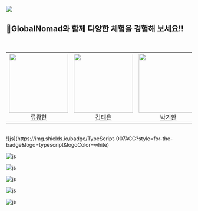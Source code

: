 <img src="https://capsule-render.vercel.app/api?type=waving&color=gradient&height=250&section=header&text=GlobalNomad%20Team17&fontSize=50&fontAlignY=40" />

## 🛵GlobalNomad와 함께 다양한 체험을 경험해 보세요!!

<br/>

<table>
    <tr>
    <td height="160px" align="center"><a href="https://github.com/RyuGwangHyeon"><img src="https://avatars.githubusercontent.com/u/155417957?v=4" width="160px"/><br/>류광현</a></td> 
    <td height="160px" align="center"><a href="https://github.com/KimTaeEun1632"><img src="https://avatars.githubusercontent.com/u/155213331?v=4" width="160px"/><br/>김태은</a></td> 
    <td height="160px" align="center"><a href="https://github.com/rlghks1490"><img src="https://avatars.githubusercontent.com/u/82919729?v=4" width="160px"/><br/>박기환</a></td> 
    <td height="160px" align="center"><a href="https://github.com/jinah-dev"><img src="https://avatars.githubusercontent.com/u/155082326?v=4" width="160px"/><br/>김진아</a></td>
  </tr>
</table>

<br/>
![js](https://img.shields.io/badge/TypeScript-007ACC?style=for-the-badge&logo=typescript&logoColor=white)

![js](https://img.shields.io/badge/React-20232A?style=for-the-badge&logo=react&logoColor=61DAFB)

![js](https://img.shields.io/badge/Next.js-000?logo=nextdotjs&logoColor=fff&style=for-the-badge)

![js](https://img.shields.io/badge/prettier-1A2C34?style=for-the-badge&logo=prettier&logoColor=F7BA3E)

![js](https://img.shields.io/badge/eslint-3A33D1?style=for-the-badge&logo=eslint&logoColor=white)

![js](https://img.shields.io/badge/Tailwind_CSS-38B2AC?style=for-the-badge&logo=tailwind-css&logoColor=white)
